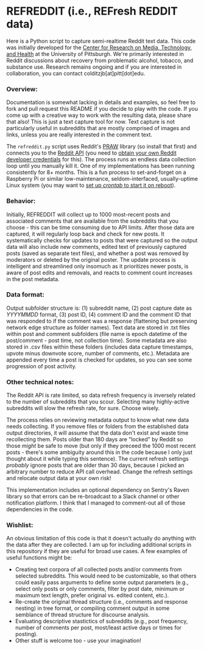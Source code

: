 # REFREDDIT (i.e., REFresh REDDIT data)
Here is a Python script to capture semi-realtime Reddit text data. This code was initially developed for the [Center for Research on Media, Technology, and Health](http://mth.pitt.edu/) at the University of Pittsburgh. We're primarily interested in Reddit discussions about recovery from problematic alcohol, tobacco, and substance use. Research remains ongoing and if you are interested in collaboration, you can contact colditzjb\[at\]pitt\[dot\]edu.

### Overview:
Documentation is somewhat lacking in details and examples, so feel free to fork and pull request this README if you decide to play with the code. If you come up with a creative way to work with the resulting data, please share that also! This is just a text capture tool for now. Text capture is not particularly useful in subreddits that are mostly comprised of images and links, unless you are really interested in the comment text.

The ```refreddit.py``` script uses Reddit's [PRAW](https://github.com/praw-dev/praw) library (so install that first) and connects you to the [Reddit API](https://www.reddit.com/dev/api/) (you need to [obtain your own Reddit developer credentials](https://redditclient.readthedocs.io/en/latest/oauth/) for this). The process runs an endless data collection loop until you manually kill it. One of my implementations has been running consistently for 8+ months. This is a fun process to set-and-forget on a Raspberry Pi or similar low-maintenance, seldom-interfaced, usually-uptime Linux system (you may want to [set up _crontab_ to start it on reboot](https://learn.pimoroni.com/tutorial/sandyj/running-scripts-at-boot)).


### Behavior:
Initially, REFREDDIT will collect up to 1000 most-recent posts and associated comments that are available from the subreddits that you choose - this can be time consuming due to API limits. After those data are captured, it will regularly loop back and check for new posts. It systematically checks for updates to posts that were captured so the output data will also include new comments, edited text of previously captured posts (saved as separate text files), and whether a post was removed by moderators or deleted by the original poster. The update process is intelligent and streamlined only insomuch as it prioritizes newer posts, is aware of post edits and removals, and reacts to comment count increases in the post metadata.

### Data format:
Output subfolder structure is: (1) subreddit name, (2) post capture date as _YYYYMMDD_ format, (3) post ID, (4) comment ID and the comment ID that was responded to if the comment was a response (flattening but preserving network edge structure as folder names). Text data are stored in .txt files within post and comment subfolders (file name is epoch datetime of the post/comment - post time, not collection time). Some metadata are also stored in .csv files within these folders (includes data capture timestamps, upvote minus downvote score, number of comments, etc.). Metadata are appended every time a post is checked for updates, so you can see some progression of post activity.


### Other technical notes:
The Reddit API is rate limited, so data refresh frequency is inversely related to the number of subreddits that you scour. Selecting many highly-active subreddits will slow the refresh rate, for sure. Choose wisely. 

The process relies on reviewing metadata output to know what new data needs collecting. If you remove files or folders from the established data output directories, it will assume that the data don't exist and waste time recollecting them. Posts older than 180 days are "locked" by Reddit so those _might_ be safe to move (but only if they preceed the 1000 most recent posts - there's some ambiguity around this in the code because I only just thought about it while typing this sentence). The current refresh settings _probably_ ignore posts that are older than 30 days, because I picked an arbitrary number to reduce API call overhead. Change the refresh settings and relocate output data at your own risk!

This implementation includes an optional dependency on Sentry's Raven library so that errors can be re-broadcast to a Slack channel or other notification platform. I think that I managed to comment-out all of those dependencies in the code. 

### Wishlist:
An obvious limitation of this code is that it doesn't actually do anything with the data after they are collected. I am up for including additional scripts in this repository if they are useful for broad use cases. A few examples of useful functions might be:

* Creating text corpora of all collected posts and/or comments from selected subreddits. This would need to be customizable, so that others could easily pass arguments to define some output parameters (e.g., select only posts or only comments, filter by post date, minimum or maximum text length, prefer original vs. edited content, etc.).
* Re-create the original thread structure (i.e., comments and response nesting) in tree format, or compiling comment output in some semblance of thread structure for discourse analysis. 
* Evaluating descriptive stastictics of subreddits (e.g., post frequency, number of comments per post, most/least active days or times for posting).
* Other stuff is welcome too - use your imagination!
